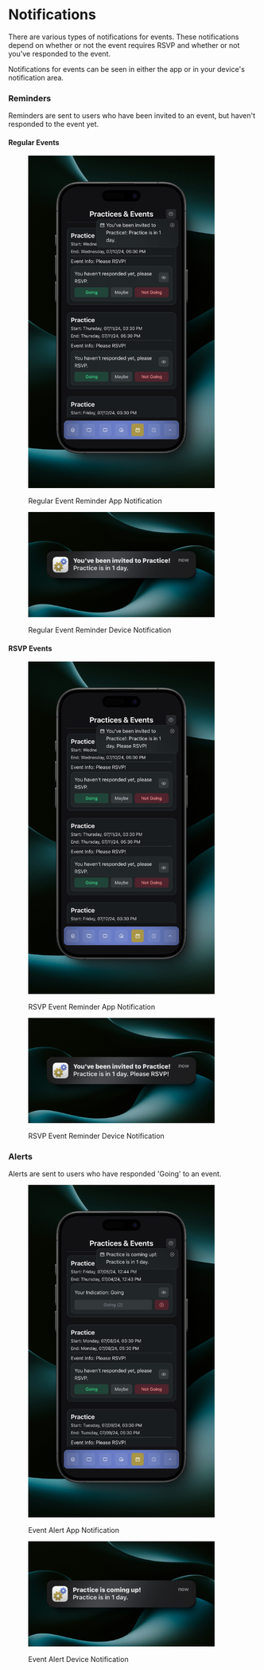 # Notifications

There are various types of notifications for events. These notifications depend on whether or not the event requires RSVP and whether or not you've responded to the event.

Notifications for events can be seen in either the app or in your device's notification area.

### Reminders

Reminders are sent to users who have been invited to an event, but haven't responded to the event yet.

#### Regular Events

<figure><img src="../.gitbook/assets/regular reminder.png" alt="" width="375"><figcaption><p>Regular Event Reminder App Notification</p></figcaption></figure>

<figure><img src="../.gitbook/assets/regular reminder (1).png" alt="" width="375"><figcaption><p>Regular Event Reminder Device Notification</p></figcaption></figure>

#### RSVP Events

<figure><img src="../.gitbook/assets/rsvp reminder.png" alt="" width="375"><figcaption><p>RSVP Event Reminder App Notification</p></figcaption></figure>

<figure><img src="../.gitbook/assets/rsvp reminder (1).png" alt="" width="375"><figcaption><p>RSVP Event Reminder Device Notification</p></figcaption></figure>

### Alerts

Alerts are sent to users who have responded 'Going' to an event.

<figure><img src="../.gitbook/assets/alert.png" alt="" width="375"><figcaption><p>Event Alert App Notification</p></figcaption></figure>

<figure><img src="../.gitbook/assets/alert (1).png" alt="" width="375"><figcaption><p>Event Alert Device Notification</p></figcaption></figure>
